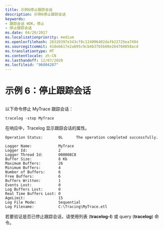 ```yaml
---
title: 示例6停止跟踪会话
description: 示例6停止跟踪会话
keywords:
- 跟踪会话 WDK，停止
- 停止跟踪会话
ms.date: 04/20/2017
ms.localizationpriority: medium
ms.openlocfilehash: 28320397e343cf0c124096402dafb22725ea7494
ms.sourcegitcommit: 418e6617e2a695c9cb4b37b5b60e264760858acd
ms.translationtype: MT
ms.contentlocale: zh-CN
ms.lasthandoff: 12/07/2020
ms.locfileid: "96804287"
---
```

# <a name="example-6-stopping-a-trace-session"></a>示例 6：停止跟踪会话


## <span id="ddk_stopping_a_trace_session_tools"></span><span id="DDK_STOPPING_A_TRACE_SESSION_TOOLS"></span>


以下命令停止 MyTrace 跟踪会话：

```
tracelog -stop MyTrace
```

在响应中，Tracelog 显示跟踪会话的属性。

```
Operation Status:       0L      The operation completed successfully.

Logger Name:            MyTrace
Logger Id:              2
Logger Thread Id:       000008C8
Buffer Size:            8 Kb
Maximum Buffers:        26
Minimum Buffers:        4
Number of Buffers:      6
Free Buffers:           6
Buffers Written:        1
Events Lost:            0
Log Buffers Lost:       0
Real Time Buffers Lost: 0
AgeLimit:               15
Log File Mode:          Sequential
Log Filename:           C:\Tracing\MyTrace.etl
```

若要验证是否已停止跟踪会话，请使用列表 (**tracelog-l**) 或 query (**tracelog**) 命令。

 

 





